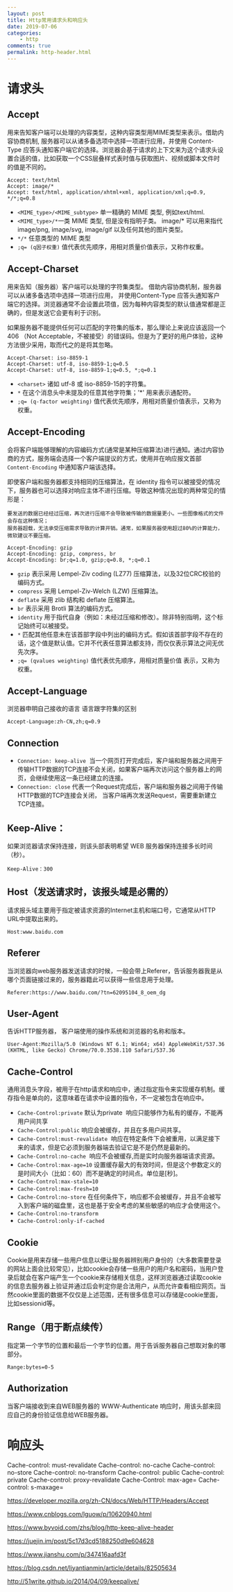 ```yaml
---
layout: post
title: Http常用请求头和响应头
date: 2019-07-06
categories:
    - http
comments: true
permalink: http-header.html
---
```


# 请求头
## Accept
用来告知客户端可以处理的内容类型，这种内容类型用MIME类型来表示。借助内容协商机制, 服务器可以从诸多备选项中选择一项进行应用，并使用 Content-Type 应答头通知客户端它的选择。浏览器会基于请求的上下文来为这个请求头设置合适的值，比如获取一个CSS层叠样式表时值与获取图片、视频或脚本文件时的值是不同的。

```
Accept: text/html
Accept: image/*
Accept: text/html, application/xhtml+xml, application/xml;q=0.9, */*;q=0.8
```

- `<MIME_type>/<MIME_subtype>`   单一精确的 MIME 类型, 例如text/html.
- `<MIME_type>/*`一类 MIME 类型, 但是没有指明子类。 image/* 可以用来指代 image/png, image/svg, image/gif 以及任何其他的图片类型。
- `*/*`   任意类型的 MIME 类型
- `;q= (q因子权重)`   值代表优先顺序，用相对质量价值表示，又称作权重。

## Accept-Charset
用来告知（服务器）客户端可以处理的字符集类型。 借助内容协商机制，服务器可以从诸多备选项中选择一项进行应用， 并使用Content-Type 应答头通知客户端它的选择。浏览器通常不会设置此项值，因为每种内容类型的默认值通常都是正确的，但是发送它会更有利于识别。

如果服务器不能提供任何可以匹配的字符集的版本，那么理论上来说应该返回一个 406 （Not Acceptable，不被接受）的错误码。但是为了更好的用户体验，这种方法很少采用，取而代之的是将其忽略。

```
Accept-Charset: iso-8859-1
Accept-Charset: utf-8, iso-8859-1;q=0.5
Accept-Charset: utf-8, iso-8859-1;q=0.5, *;q=0.1
```


- `<charset>`    诸如 utf-8 或 iso-8859-15的字符集。
- `*`  在这个消息头中未提及的任意其他字符集；'*' 用来表示通配符。
- `;q= (q-factor weighting)`  值代表优先顺序，用相对质量价值表示，又称为权重。 

## Accept-Encoding
会将客户端能够理解的内容编码方式(通常是某种压缩算法)进行通知。通过内容协商的方式，服务端会选择一个客户端提议的方式，使用并在响应报文首部 `Content-Encoding` 中通知客户端该选择。

即使客户端和服务器都支持相同的压缩算法，在 identity 指令可以被接受的情况下，服务器也可以选择对响应主体不进行压缩。导致这种情况出现的两种常见的情形是：

    要发送的数据已经经过压缩，再次进行压缩不会导致被传输的数据量更小。一些图像格式的文件会存在这种情况；
    服务器超载，无法承受压缩需求导致的计算开销。通常，如果服务器使用超过80%的计算能力，微软建议不要压缩。

```
Accept-Encoding: gzip
Accept-Encoding: gzip, compress, br
Accept-Encoding: br;q=1.0, gzip;q=0.8, *;q=0.1
```
- `gzip`  表示采用 Lempel-Ziv coding (LZ77) 压缩算法，以及32位CRC校验的编码方式。
- `compress`  采用 Lempel-Ziv-Welch (LZW) 压缩算法。
- `deflate` 采用 zlib 结构和 deflate 压缩算法。
- `br` 表示采用 Brotli 算法的编码方式。
- `identity`  用于指代自身（例如：未经过压缩和修改）。除非特别指明，这个标记始终可以被接受。
- `*` 匹配其他任意未在该首部字段中列出的编码方式。假如该首部字段不存在的话，这个值是默认值。它并不代表任意算法都支持，而仅仅表示算法之间无优先次序。
- `;q= (qvalues weighting)`  值代表优先顺序，用相对质量价值 表示，又称为权重。 

## Accept-Language
浏览器申明自己接收的语言 语言跟字符集的区别
```
Accept-Language:zh-CN,zh;q=0.9
```

## Connection
- `Connection: keep-alive`  当一个网页打开完成后，客户端和服务器之间用于传输HTTP数据的TCP连接不会关闭，如果客户端再次访问这个服务器上的网页，会继续使用这一条已经建立的连接。
- `Connection: close` 代表一个Request完成后，客户端和服务器之间用于传输HTTP数据的TCP连接会关闭， 当客户端再次发送Request，需要重新建立TCP连接。

## Keep-Alive：
如果浏览器请求保持连接，则该头部表明希望 WEB 服务器保持连接多长时间（秒）。
```
Keep-Alive：300
```

## Host（发送请求时，该报头域是必需的）
请求报头域主要用于指定被请求资源的Internet主机和端口号，它通常从HTTP URL中提取出来的。
```
Host:www.baidu.com
```

## Referer
当浏览器向web服务器发送请求的时候，一般会带上Referer，告诉服务器我是从哪个页面链接过来的，服务器籍此可以获得一些信息用于处理。
```
Referer:https://www.baidu.com/?tn=62095104_8_oem_dg
```

## User-Agent
告诉HTTP服务器， 客户端使用的操作系统和浏览器的名称和版本。
```
User-Agent:Mozilla/5.0 (Windows NT 6.1; Win64; x64) AppleWebKit/537.36 (KHTML, like Gecko) Chrome/70.0.3538.110 Safari/537.36
```
## Cache-Control
通用消息头字段，被用于在http请求和响应中，通过指定指令来实现缓存机制。缓存指令是单向的，这意味着在请求中设置的指令，不一定被包含在响应中。

- `Cache-Control:private` 默认为private  响应只能够作为私有的缓存，不能再用户间共享
- `Cache-Control:public` 响应会被缓存，并且在多用户间共享。
- `Cache-Control:must-revalidate`  响应在特定条件下会被重用，以满足接下来的请求，但是它必须到服务器端去验证它是不是仍然是最新的。
- `Cache-Control:no-cache`  响应不会被缓存,而是实时向服务器端请求资源。
- `Cache-Control:max-age=10` 设置缓存最大的有效时间，但是这个参数定义的是时间大小（比如：60）而不是确定的时间点。单位是[秒]。
- `Cache-Control:max-stale=10` 
- `Cache-Control:max-fresh=10` 
- `Cache-Control:no-store` 在任何条件下，响应都不会被缓存，并且不会被写入到客户端的磁盘里，这也是基于安全考虑的某些敏感的响应才会使用这个。
- `Cache-Control:no-transform`
- `Cache-Control:only-if-cached`

## Cookie
Cookie是用来存储一些用户信息以便让服务器辨别用户身份的（大多数需要登录的网站上面会比较常见），比如cookie会存储一些用户的用户名和密码，当用户登录后就会在客户端产生一个cookie来存储相关信息，这样浏览器通过读取cookie的信息去服务器上验证并通过后会判定你是合法用户，从而允许查看相应网页。当然cookie里面的数据不仅仅是上述范围，还有很多信息可以存储是cookie里面，比如sessionid等。

## Range（用于断点续传）
指定第一个字节的位置和最后一个字节的位置。用于告诉服务器自己想取对象的哪部分。
```
Range:bytes=0-5
```

## Authorization
当客户端接收到来自WEB服务器的 WWW-Authenticate 响应时，用该头部来回应自己的身份验证信息给WEB服务器。

# 响应头
Cache-control: must-revalidate
Cache-control: no-cache
Cache-control: no-store
Cache-control: no-transform
Cache-control: public
Cache-control: private
Cache-control: proxy-revalidate
Cache-Control: max-age=<seconds>
Cache-control: s-maxage=<seconds>

https://developer.mozilla.org/zh-CN/docs/Web/HTTP/Headers/Accept

https://www.cnblogs.com/lguow/p/10620940.html

https://www.byvoid.com/zhs/blog/http-keep-alive-header

https://juejin.im/post/5c17d3cd5188250d9e604628

https://www.jianshu.com/p/347416aafd3f

https://blog.csdn.net/liyantianmin/article/details/82505634

http://51write.github.io/2014/04/09/keepalive/

